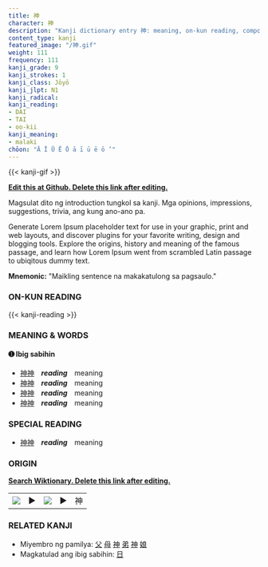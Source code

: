 ```yaml
---
title: 神
character: 神
description: "Kanji dictionary entry 神: meaning, on-kun reading, compounds, origin, related kanji"
content_type: kanji
featured_image: "/神.gif"
weight: 111
frequency: 111
kanji_grade: 9
kanji_strokes: 1
kanji_class: Jōyō
kanji_jlpt: N1
kanji_radical: 
kanji_reading: 
- DAI
- TAI
- oo-kii
kanji_meaning:
- malaki
chōon: "Ā Ī Ū Ē Ō ā ī ū ē ō ’"
---
```

[//]: # (Don't edit the line below. Kanji animated GIF code is automatically generated.)
{{< kanji-gif >}}

[//]: # (Edit below this line.)

**[Edit this at Github. Delete this link after editing.](https://github.com/tim0g/tim/tree/main/content/kanji/神/index.md)**

Magsulat dito ng introduction tungkol sa kanji. Mga opinions, impressions, suggestions, trivia, ang kung ano-ano pa.

Generate Lorem Ipsum placeholder text for use in your graphic, print and web layouts, and discover plugins for your favorite writing, design and blogging tools. Explore the origins, history and meaning of the famous passage, and learn how Lorem Ipsum went from scrambled Latin passage to ubiqitous dummy text.
 
**Mnemonic:** "Maikling sentence na makakatulong sa pagsaulo."

### ON-KUN READING

[//]: # (Don't edit the line below. ON-KUN READING code is automatically generated.)
{{< kanji-reading >}}

### MEANING & WORDS

#### ➊ **Ibig sabihin**
  - [神](../神)[神](../神)　***reading***　meaning
  - [神](../神)[神](../神)　***reading***　meaning
  - [神](../神)[神](../神)　***reading***　meaning
  - [神](../神)[神](../神)　***reading***　meaning

### SPECIAL READING
  - [神](../神)[神](../神)　***reading***　meaning

### ORIGIN

**[Search Wiktionary. Delete this link after editing.](https://wiktionary.org/wiki/神)**
<table class="kanji-table"><tr><td>
<img src="60px-神-bronze.svg.png">
</td><td>▶</td><td>
<img src="60px-神-oracle.svg.png">
</td><td>▶</td>
<td class="kanji-origin">神</td>
</tr></table>

### RELATED KANJI
- Miyembro ng pamilya: [父](../父) [母](../母) [神](../神) [弟](../弟) [神](../神) [娘](../娘)
- Magkatulad ang ibig sabihin: [日](../日)
